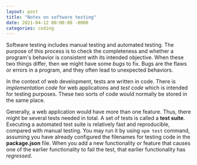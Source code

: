 ```yaml
---
layout: post
title: "Notes on software testing"
date: 2021-04-12 00:00:00 -0000
categories: coding 
---
```


Software testing includes manual testing and automated testing. The purpose of this process is to check the completeness and whether a program's behavior is consistent with its intended objective. When these two things differ, then we might have some *bugs* to fix. Bugs are the flaws or errors in a program, and they often lead to unexpected behaviors.  

In the context of web development, tests are written in code. There is *implementation code* for web applications and *test code* which is intended for testing purposes. These two sorts of code would normally be stored in the same place.  

Generally, a web application would have more than one feature. Thus, there might be several tests needed in total. A set of tests is called a **test suite**. Executing a automated test suite is relatively fast and reproducible, compared with manual testing. You may run it by using `npm test` command, assuming you have already configured the filenames for testing code in the **package.json** file. When you add a new functionality or feature that causes one of the earlier functionality to fail the test, that earlier functionality has *regressed*.  




